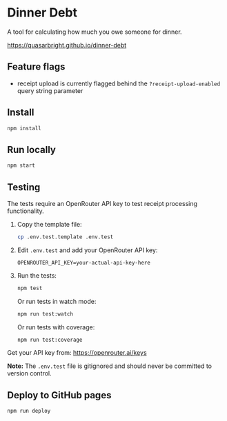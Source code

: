 # Dinner Debt

A tool for calculating how much you owe someone for dinner.

https://quasarbright.github.io/dinner-debt

## Feature flags

- receipt upload is currently flagged behind the `?receipt-upload-enabled` query string parameter

## Install

```sh
npm install
```

## Run locally

```sh
npm start
```

## Testing

The tests require an OpenRouter API key to test receipt processing functionality.

1. Copy the template file:
   ```sh
   cp .env.test.template .env.test
   ```

2. Edit `.env.test` and add your OpenRouter API key:
   ```
   OPENROUTER_API_KEY=your-actual-api-key-here
   ```

3. Run the tests:
   ```sh
   npm test
   ```

   Or run tests in watch mode:
   ```sh
   npm run test:watch
   ```

   Or run tests with coverage:
   ```sh
   npm run test:coverage
   ```

Get your API key from: https://openrouter.ai/keys

**Note:** The `.env.test` file is gitignored and should never be committed to version control.

## Deploy to GitHub pages

```sh
npm run deploy
```